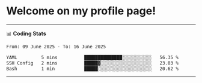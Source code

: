 # Welcome on my profile page!
<!-- print(("dralla"[::-1]+"s").capitalize()) -->

<!-- ---
👨🏻‍💻 **Busy With**
* Learning new Skills.
* Building small Projects.
* Being helpful. -->

---
📊 **Coding Stats**
<!--START_SECTION:waka-->

```txt
From: 09 June 2025 - To: 16 June 2025

YAML         5 mins          ██████████████░░░░░░░░░░░   56.35 %
SSH Config   2 mins          █████▓░░░░░░░░░░░░░░░░░░░   23.03 %
Bash         1 min           █████░░░░░░░░░░░░░░░░░░░░   20.62 %
```

<!--END_SECTION:waka-->
---
